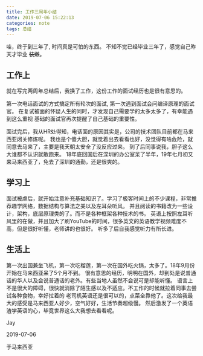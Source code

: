 ```yaml
---
title: 工作三周年小结
date: 2019-07-06 15:22:13
categories: note
tags: 总结
---
```

哇，终于到三年了, 时间真是可怕的东西。
不知不觉已经毕业三年了，感觉自己昨天才毕业 ~~装嫩~~。

工作上
---
就在写完两周年总结后，我换了工作，这份工作的面试经历也是很有意思的。

第一次电话面试的方式搞定所有轮次的面试, 第一次遇到面试会问编译原理的面试官。
在复试被面的怀疑人生的同时，才发现自己需要学的太多太多了，有幸能遇到这么重视
基础的面试官再次提醒了自己基础的重要性。

面试完后，我从HR处得知，电话面的原因其实是，公司的技术团队目前都在马来西亚闭关修炼呢。
我也是个傻大胆，就觉着出去看看也好，没觉得有啥危险，就同意去马来了，主要是我天朝太安全了没反应过来。
到了后同事说我，胆子这么大谁都不认识就敢跑来。
18年底回国后在深圳的办公室呆了半年，19年七月初又来马来西亚了，免去了深圳的通勤，还是很爽的。

学习上
---

面试被虐后，就开始注意补充基础知识了。学习了极客时间上的不少课程，非常推荐趣学网络，数据结构与算法之美以及左耳朵听风。
并且阅读的书籍改为一些设计，架构，底层原理类的了。而不是各种框架各种技术的书。
英语上按照左耳听风里的在做，并且加大了刷YouTube的时间，很多英文的英语教学视频难度不高，但是很好听懂，老师讲的也很好。
听多了后自我感觉听力有所长进。

生活上
---
第一次出国兼坐飞机，第一次吃榴莲，第一次在国外吃火锅，太多了。18年9月份开始在马来西亚呆了5个月不到。
很有意思的经历，明明在国外，却到处是说普通话的华人以及会说普通话的老外。有些当地人虽然不会说可是却能听懂。
语言上不是很大的障碍，很快就消除了陌生感以及不适应。不工作的时候就拉着同事去尝试各种食物，幸好拉着的
老司机英语还是很可以的，点菜全靠他了。这次给我最大的感受是马来西亚人好少，空气好好，生活节奏超级慢。
然后激发了一个英语渣学英语的心，毕竟世界这么大我想去看看呢。



Jay

2019-07-06

于马来西亚

